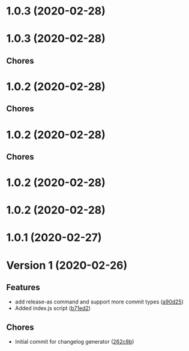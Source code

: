 # 1.0.3 (2020-02-28)

# 1.0.3 (2020-02-28)

## Chores

# 1.0.2 (2020-02-28)

## Chores

# 1.0.2 (2020-02-28)

## Chores

# 1.0.2 (2020-02-28)

# 1.0.2 (2020-02-28)

# 1.0.1 (2020-02-27)

# Version 1 (2020-02-26)

## Features
*   add release-as command and support more commit types ([a90d25](https://github.com/ursulacervantes/changelog/commit/a90d2520139d57a3a5abdcdcc86ddaabdc426f08))
* Added index.js script ([b71ed2](https://github.com/ursulacervantes/changelog/commit/b71ed2ec20c0fc479d7af92b59b70a1922a05898))

## Chores
* Initial commit for changelog generator ([262c8b](https://github.com/ursulacervantes/changelog/commit/262c8b49be861e96b9d320bea11fc1fee8ab0783))
